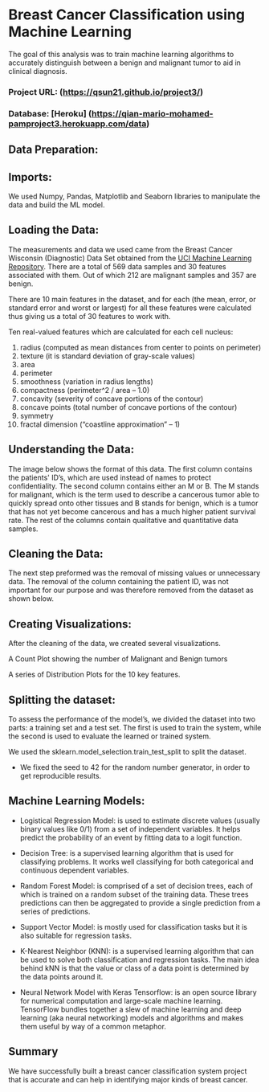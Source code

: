 # Breast Cancer Classification using Machine Learning

The goal of this analysis was to train machine learning algorithms to accurately distinguish between a benign and malignant tumor to aid in clinical diagnosis.

### Project URL: (https://qsun21.github.io/project3/) 

### Database: [Heroku] (https://qian-mario-mohamed-pamproject3.herokuapp.com/data)

## Data Preparation:

## Imports:

We used Numpy, Pandas, Matplotlib and Seaborn libraries to manipulate the data and build the ML model.

## Loading the Data:

The measurements and data we used came from the Breast Cancer Wisconsin (Diagnostic) Data Set obtained from the [UCI Machine Learning Repository](https://archive.ics.uci.edu/ml/datasets/Breast+Cancer+Wisconsin+(Diagnostic)). There are a total of 569 data samples and 30 features associated with them. Out of which 212 are malignant samples and 357 are benign.

There are 10 main features in the dataset, and for each (the mean, error, or standard error and worst or largest) for all these features were calculated thus giving us a total of 30 features to work with.

Ten real-valued features which are calculated for each cell nucleus:
1.	radius (computed as mean distances from center to points on perimeter)
2.	texture (it is standard deviation of gray-scale values)
3.	area
4.	perimeter
5.	smoothness (variation in radius lengths)
6.	compactness (perimeter^2 / area – 1.0)
7.	concavity (severity of concave portions of the contour)
8.	concave points (total number of concave portions of the contour)
9.	symmetry
10.	fractal dimension (“coastline approximation” – 1)

## Understanding the Data:

The image below shows the format of this data. The first column contains the patients' ID’s, which are used instead of names to protect confidentiality. The second column contains either an M or B. The M stands for malignant, which is the term used to describe a cancerous tumor able to quickly spread onto other tissues and B stands for benign, which is a tumor that has not yet become cancerous and has a much higher patient survival rate. The rest of the columns contain qualitative and quantitative data samples.


## Cleaning the Data:

The next step preformed was the removal of missing values or unnecessary data. The removal of the column containing the patient ID, was not important for our purpose and was therefore removed from the dataset as shown below.

## Creating Visualizations:

After the cleaning of the data, we created several visualizations.

A Count Plot showing the number of Malignant and Benign tumors

A series of Distribution Plots for the 10 key features.

## Splitting the dataset:

To assess the performance of the model’s, we divided the dataset into two parts: a training set and a test set. The first is used to train the system, while the second is used to evaluate the learned or trained system. 

We used the sklearn.model_selection.train_test_split to split the dataset.

* We fixed the seed to 42 for the random number generator, in order to get reproducible results.

## Machine Learning Models:

* Logistical Regression Model: is used to estimate discrete values (usually binary values like 0/1) from a set of independent variables. It helps predict the probability of an event by fitting data to a logit function.

* Decision Tree:  is a supervised learning algorithm that is used for classifying problems. It works well classifying for both categorical and continuous dependent variables.

* Random Forest Model: is comprised of a set of decision trees, each of which is trained on a random subset of the training data. These trees predictions can then be aggregated to provide a single prediction from a series of predictions.

* Support Vector Model: is mostly used for classification tasks but it is also suitable for regression tasks.

* K-Nearest Neighbor (KNN): is a supervised learning algorithm that can be used to solve both classification and regression tasks. The main idea behind kNN is that the value or class of a data point is determined by the data points around it.

* Neural Network Model with Keras Tensorflow: is an open source library for numerical computation and large-scale machine learning. TensorFlow bundles together a slew of machine learning and deep learning (aka neural networking) models and algorithms and makes them useful by way of a common metaphor.

## Summary
We have successfully built a breast cancer classification system project that is accurate and can help in identifying major kinds of breast cancer.







